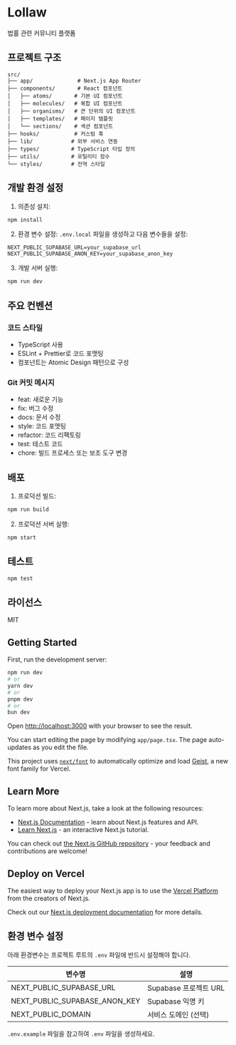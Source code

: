 # Lollaw

법률 관련 커뮤니티 플랫폼

## 프로젝트 구조

```
src/
├── app/              # Next.js App Router
├── components/       # React 컴포넌트
│   ├── atoms/       # 기본 UI 컴포넌트
│   ├── molecules/   # 복합 UI 컴포넌트
│   ├── organisms/   # 큰 단위의 UI 컴포넌트
│   ├── templates/   # 페이지 템플릿
│   └── sections/    # 섹션 컴포넌트
├── hooks/           # 커스텀 훅
├── lib/            # 외부 서비스 연동
├── types/          # TypeScript 타입 정의
├── utils/          # 유틸리티 함수
└── styles/         # 전역 스타일
```

## 개발 환경 설정

1. 의존성 설치:
```bash
npm install
```

2. 환경 변수 설정:
`.env.local` 파일을 생성하고 다음 변수들을 설정:
```
NEXT_PUBLIC_SUPABASE_URL=your_supabase_url
NEXT_PUBLIC_SUPABASE_ANON_KEY=your_supabase_anon_key
```

3. 개발 서버 실행:
```bash
npm run dev
```

## 주요 컨벤션

### 코드 스타일
- TypeScript 사용
- ESLint + Prettier로 코드 포맷팅
- 컴포넌트는 Atomic Design 패턴으로 구성

### Git 커밋 메시지
- feat: 새로운 기능
- fix: 버그 수정
- docs: 문서 수정
- style: 코드 포맷팅
- refactor: 코드 리팩토링
- test: 테스트 코드
- chore: 빌드 프로세스 또는 보조 도구 변경

## 배포

1. 프로덕션 빌드:
```bash
npm run build
```

2. 프로덕션 서버 실행:
```bash
npm start
```

## 테스트

```bash
npm test
```

## 라이선스

MIT

## Getting Started

First, run the development server:

```bash
npm run dev
# or
yarn dev
# or
pnpm dev
# or
bun dev
```

Open [http://localhost:3000](http://localhost:3000) with your browser to see the result.

You can start editing the page by modifying `app/page.tsx`. The page auto-updates as you edit the file.

This project uses [`next/font`](https://nextjs.org/docs/app/building-your-application/optimizing/fonts) to automatically optimize and load [Geist](https://vercel.com/font), a new font family for Vercel.

## Learn More

To learn more about Next.js, take a look at the following resources:

- [Next.js Documentation](https://nextjs.org/docs) - learn about Next.js features and API.
- [Learn Next.js](https://nextjs.org/learn) - an interactive Next.js tutorial.

You can check out [the Next.js GitHub repository](https://github.com/vercel/next.js) - your feedback and contributions are welcome!

## Deploy on Vercel

The easiest way to deploy your Next.js app is to use the [Vercel Platform](https://vercel.com/new?utm_medium=default-template&filter=next.js&utm_source=create-next-app&utm_campaign=create-next-app-readme) from the creators of Next.js.

Check out our [Next.js deployment documentation](https://nextjs.org/docs/app/building-your-application/deploying) for more details.

## 환경 변수 설정

아래 환경변수는 프로젝트 루트의 `.env` 파일에 반드시 설정해야 합니다.

| 변수명                        | 설명                  |
| ----------------------------- | --------------------- |
| NEXT_PUBLIC_SUPABASE_URL      | Supabase 프로젝트 URL |
| NEXT_PUBLIC_SUPABASE_ANON_KEY | Supabase 익명 키      |
| NEXT_PUBLIC_DOMAIN            | 서비스 도메인 (선택)  |

`.env.example` 파일을 참고하여 `.env` 파일을 생성하세요.

